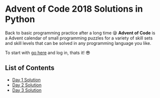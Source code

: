 # Advent of Code 2018 Solutions in Python

Back to basic programming practice after a long time 😪
**Advent of Code** is a Advent calendar of small programming puzzles for a variety of skill sets and skill levels that can be solved in any programming language you like.

To start with [go here](https://adventofcode.com/2018/) and log in, thats it! 😎


## List of Contents

 - [Day 1 Solution](https://github.com/riffAt2013/adventOfCode2018/blob/master/Day1/solve.py)
 - [Day 2 Solution](https://github.com/riffAt2013/adventOfCode2018/blob/master/Day2/solve.py)
 - [Day 3 Solution](https://github.com/riffAt2013/adventOfCode2018/blob/master/Day3/solve.py)

